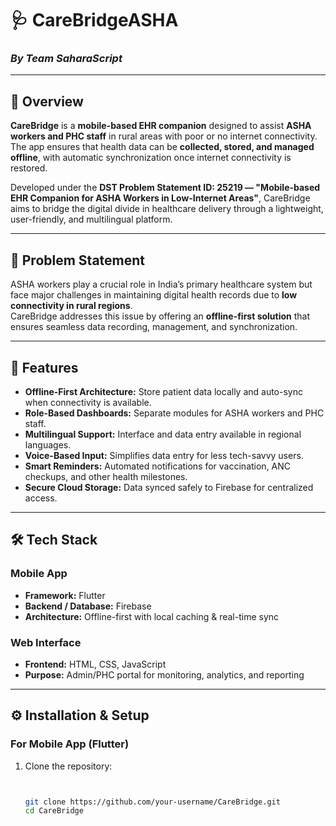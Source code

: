 # 🩺 CareBridgeASHA  
### *By Team SaharaScript*

---

## 📘 Overview  
**CareBridge** is a **mobile-based EHR companion** designed to assist **ASHA workers and PHC staff** in rural areas with poor or no internet connectivity.  
The app ensures that health data can be **collected, stored, and managed offline**, with automatic synchronization once internet connectivity is restored.  

Developed under the **DST Problem Statement ID: 25219 — "Mobile-based EHR Companion for ASHA Workers in Low-Internet Areas"**, CareBridge aims to bridge the digital divide in healthcare delivery through a lightweight, user-friendly, and multilingual platform.

---

## 🧩 Problem Statement  
ASHA workers play a crucial role in India’s primary healthcare system but face major challenges in maintaining digital health records due to **low connectivity in rural regions**.  
CareBridge addresses this issue by offering an **offline-first solution** that ensures seamless data recording, management, and synchronization.

---

## 🌟 Features  
- **Offline-First Architecture:** Store patient data locally and auto-sync when connectivity is available.  
- **Role-Based Dashboards:** Separate modules for ASHA workers and PHC staff.  
- **Multilingual Support:** Interface and data entry available in regional languages.  
- **Voice-Based Input:** Simplifies data entry for less tech-savvy users.  
- **Smart Reminders:** Automated notifications for vaccination, ANC checkups, and other health milestones.  
- **Secure Cloud Storage:** Data synced safely to Firebase for centralized access.

---

## 🛠️ Tech Stack  
### Mobile App  
- **Framework:** Flutter  
- **Backend / Database:** Firebase  
- **Architecture:** Offline-first with local caching & real-time sync  

### Web Interface  
- **Frontend:** HTML, CSS, JavaScript  
- **Purpose:** Admin/PHC portal for monitoring, analytics, and reporting  

---

## ⚙️ Installation & Setup  

### For Mobile App (Flutter)  
1. Clone the repository:  
   ```bash
   

   git clone https://github.com/your-username/CareBridge.git
   cd CareBridge
